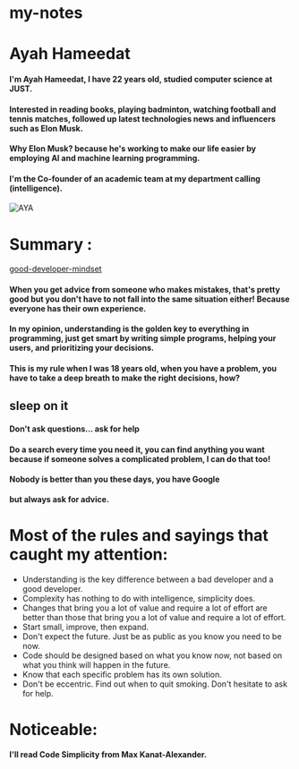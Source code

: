# my-notes


# **Ayah Hameedat**  


#### I'm Ayah Hameedat, I have 22 years old,  studied computer science at JUST.
#### Interested in reading books, playing badminton, watching football and tennis matches, followed up latest technologies news and influencers such as **Elon Musk**.
#### Why **Elon Musk**? because he's working to make our life easier by employing AI and machine learning programming.

#### I'm the **Co-founder** of an academic team at my department calling (intelligence).  


![AYA](https://drive.google.com/file/d/1bwNOgLPew0Fmwyd93wg5ciKwHw6n_khi/view?usp=sharing)


# **Summary :**  
[good-developer-mindset](https://www.freecodecamp.org/news/learn-the-fundamentals-of-a-good-developer-mindset-in-15-minutes-81321ab8a682/)

####  When you get advice from someone who makes mistakes, that's pretty good but you don't have to not fall into the same situation either! Because everyone has their own experience.

####  In my opinion, understanding is the golden key to everything in programming, just get smart by writing simple programs, helping your users, and prioritizing your decisions.

#### This is my rule when I was 18 years old, when you have a problem, you have to take a deep breath to make the right decisions, how?
## **sleep on it**

#### Don't ask questions... ask for help
#### Do a search every time you need it, you can find anything you want because if someone solves a complicated problem, I can do that too!
#### **Nobody is better than you these days, you have Google**
**but always ask for advice.**

# Most of the rules and sayings that caught my attention:

+ Understanding is the key difference between a bad developer and a good developer.
+ Complexity has nothing to do with intelligence, simplicity does.
+ Changes that bring you a lot of value and require a lot of effort are better than those that bring you a lot of value and require a lot of effort.
+ Start small, improve, then expand.
+ Don't expect the future. Just be as public as you know you need to be now.
+ Code should be designed based on what you know now, not based on what you think will happen in the future.  
+ Know that each specific problem has its own solution.
+ Don't be eccentric. Find out when to quit smoking. Don't hesitate to ask for help.

# **Noticeable:**
**I'll read Code Simplicity from Max Kanat-Alexander.**






